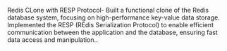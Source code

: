 Redis CLone with RESP Protocol- Built a functional clone of the Redis database system, focusing on high-performance key-value data storage. Implemented the RESP (REdis Serialization Protocol) to enable efficient communication between the application and the database, ensuring fast data access and manipulation..

